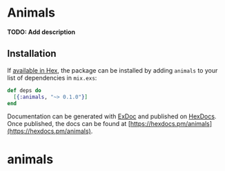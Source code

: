 # Animals

**TODO: Add description**

## Installation

If [available in Hex](https://hex.pm/docs/publish), the package can be installed
by adding `animals` to your list of dependencies in `mix.exs`:

```elixir
def deps do
  [{:animals, "~> 0.1.0"}]
end
```

Documentation can be generated with [ExDoc](https://github.com/elixir-lang/ex_doc)
and published on [HexDocs](https://hexdocs.pm). Once published, the docs can
be found at [https://hexdocs.pm/animals](https://hexdocs.pm/animals).

# animals
